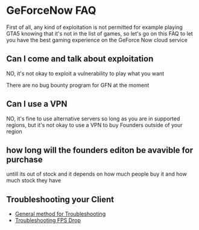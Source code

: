 # GeForceNow FAQ

First of all, any kind of exploitation is not permitted for example playing GTA5 knowing that it's not in the list of games, so let's go on this FAQ to let you have the best gaming experience on the GeForce Now cloud service

Can I come and talk about exploitation
---

NO, it's not okay to exploit a vulnerability to play what you want

There are no bug bounty program for GFN at the moment

Can I use a VPN
---

NO, it's fine to use alternative servers so long as you are in supported regions, but it's not okay to use a VPN to buy Founders outside of your region

how long will the  founders editon be avavible for purchase
---

untill its out of stock and it depends on how much people buy it and how much stock they have

Troubleshooting your Client
---

- [General method for Troubleshooting](TROUBLESHOOTING.md)
- [Troubleshooting FPS Drop](TROUBLESHOOTING-FPS.md)
